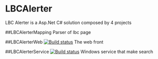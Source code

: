 # LBCAlerter 

LBC Alerter is a Asp.Net C# solution composed by 4 projects

##LBCAlerterMapping
Parser of lbc page
 
##LBCAlerterWeb [![Build status](https://ci.appveyor.com/api/projects/status/p1n070dybo54dmhq?svg=true)](https://ci.appveyor.com/project/emnbdx/lbcalerter)
The web front
 
##LBCAlerterService [![Build status](https://ci.appveyor.com/api/projects/status/ldati1csh1gx9unp?svg=true)](https://ci.appveyor.com/project/emnbdx/lbcalerter-1truw)
Windows service that make search
